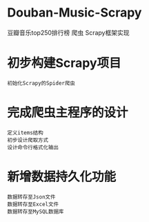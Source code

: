 # Douban-Music-Scrapy
豆瓣音乐top250排行榜 爬虫 Scrapy框架实现

# 初步构建Scrapy项目
	初始化Scrapy的Spider爬虫
	
# 完成爬虫主程序的设计
	定义items结构
	初步设计爬取方式
	设计命令行格式化输出

# 新增数据持久化功能
	数据转存至Json文件
	数据转存至Excel文件
	数据转存至MySQL数据库
